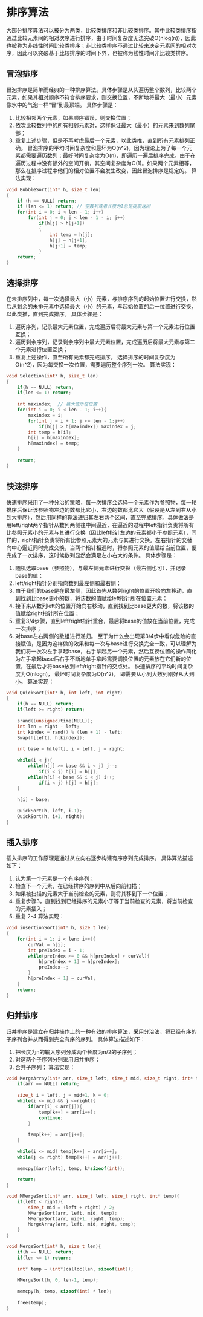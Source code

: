 # 排序算法
大部分排序算法可以被分为两类，比较类排序和非比较类排序。其中比较类排序指通过比较元素间的相对次序进行排序，由于时间复杂度无法突破O(nlog(n))，因此也被称为非线性时间比较类排序；非比较类排序不通过比较来决定元素间的相对次序，因此可以突破基于比较排序的时间下界，也被称为线性时间非比较类排序。

## 冒泡排序
冒泡排序是简单而经典的一种排序算法。具体步骤是从头遍历整个数列，比较两个元素，如果其相对顺序不符合排序要求，则交换位置，不断地将最大（最小）元素像水中的气泡一样“冒”到最顶端。
具体步骤是：
  1. 比较相邻两个元素，如果顺序错误，则交换位置；
  2. 依次比较数列中的所有相邻元素对，这样保证最大（最小）的元素来到数列尾部；
  3. 重复上述步骤，但是不再考虑最后一个元素，以此类推，直到所有元素排列正确。
冒泡排序的平均时间复杂度和最坏为O(n^2)，因为理论上为了每一个元素都需要遍历数列；最好时间复杂度为O(n)，即遍历一遍后排序完成。由于在遍历过程中没有额外的空间开销，其空间复杂度为O(1)。如果两个元素相等，那么在排序过程中他们的相对位置不会发生改变，因此冒泡排序是稳定的。
算法实现：
``` C++
void BubbleSort(int* h, size_t len)
{
    if (h == NULL) return;
    if (len <= 1) return; // 空数列或者长度为1总是提前返回
    for(int i = 0; i < len - 1; i++)
        for(int j = 0; j < len - 1 - i; j++)
            if(h[j] > h[j+1])
            {
                int temp = h[j];
                h[j] = h[j+1];
                h[j+1] = temp;
            }
    return;
}
```

## 选择排序
在未排序列中，每一次选择最大（小）元素，与排序序列的起始位置进行交换，然后从剩余的未排元素中选择最大（小）的元素，与起始位置的后一位置进行交换，以此类推，直到完成排序。
具体步骤是：
  1. 遍历序列，记录最大元素位置，完成遍历后将最大元素与第一个元素进行位置互换；
  2. 遍历剩余序列，记录剩余序列中最大元素位置，完成遍历后将最大元素与第二个元素进行位置互换；
  3. 重复上述操作，直至所有元素都完成排序。
选择排序的时间复杂度为O(n^2)，因为每交换一次位置，需要遍历整个序列一次。
算法实现：
``` C++
void Selection(int* h, size_t len)
{
    if(h == NULL) return;
    if(len <= 1) return;
    
    int maxindex;  // 最大值所在位置
    for(int i = 0; i < len - 1; i++){
        maxindex = i;
        for(int j = i + 1; j <= len - 1;j++)
            if(h[j] > h[maxindex]) maxindex = j;
        int temp = h[i];
        h[i] = h[maxindex];
        h[maxindex] = temp;
    }
    
    return;
}  
```

## 快速排序
快速排序采用了一种分治的策略，每一次排序会选择一个元素作为参照物，每一轮排序后保证该参照物左边的数都比它小，右边的数都比它大（假设是从左到右从小到大排序），然后用同样的算法递归其左右两个区间，直至完成排序。具体做法是用left/right两个指针从数列两侧往中间逼近，在逼近的过程中left指针负责将所有比参照元素小的元素与其进行交换（因此left指针左边的元素都小于参照元素），同样的，right指针负责将所有比参照元素大的元素与其进行交换。左右指针的交替向中心逼近同时完成交换，当两个指针相遇时，将参照元素的值赋给当前位置，便完成了一次排序，这时候数列显然会满足左小右大的条件。
具体步骤是：
  1. 随机选取base（参照物），与最左侧元素进行交换（最右侧也可），并记录base的值；
  2. left/right指针分别指向数列最左侧和最右侧；
  3. 由于我们的base是在最左侧，因此首先从数列right的位置开始向左移动，直到找到比base更小的数，将该数的值赋给left指针所在位置元素；
  4. 接下来从数列left的位置开始向右移动，直到找到比base更大的数，将该数的值赋给right指针所在位置；
  5. 重复3/4步骤，直到left/right指针重合，最后将base的值放在当前位置，完成一次排序；
  6. 对base左右两侧的数组进行递归。
至于为什么会出现第3/4步中看似危险的直接赋值，是因为这样做的效果和每一次与base进行交换完全一致，可以理解为我们将一次次左手拿起base，右手拿起另一个元素，然后互换位置的操作简化为左手拿起base后右手不断地单手拿起需要调换位置的元素放在它们新的位置，在最后才将base放到left/right指针的交点处。
快速排序的平均时间复杂度为O(nlogn)， 最坏时间复杂度为O(n^2)， 即需要从小到大数列刚好从大到小。
算法实现：
``` C++
void QuickSort(int* h, int left, int right)
{
    if(h == NULL) return;
    if(left >= right) return;
    
    srand((unsigned)time(NULL));
    int len = right - left;
    int kindex = rand() % (len + 1) - left;
    Swap(h[left], h[kindex]);
    
    int base = h[left], i = left, j = right;
    
    while(i < j){
        while(h[j] >= base && i < j) j--;
            if(i < j) h[i] = h[j];
        while(h[i] < base && i < j) i++;
            if(i < j) h[j] = h[j];
    }
    
    h[i] = base;
    
    QuickSort(h, left, i-1);
    QuickSort(h, i+1, right);
}
```
## 插入排序
插入排序的工作原理是通过从左向右逐步构建有序序列完成排序。
具体算法描述如下：
  1. 认为第一个元素是一个有序序列；
  2. 检查下一个元素，在已经排序的序列中从后向前扫描；
  3. 如果被扫描的元素大于当前检查的元素，则将其移到下一个位置；
  4. 重复步骤3，直到找到已经排序的元素小于等于当前检查的元素，将当前检查的元素插入；
  5. 重复 2-4
算法实现：
``` C++
void insertionSort(int* h, size_t len)
{
    for(int i = 1; i < len; i++){
        curVal = h[i];
        int preIndex = i - 1;
        while(preIndex >= 0 && h[preIndex] > curVal){
            h[preIndex + 1] = h[preIndex];
            preIndex--;
        }
        h[preIndex + 1] = curVal;
    }
    return;
}
```
## 归并排序
归并排序是建立在归并操作上的一种有效的排序算法，采用分治法，将已经有序的子序列合并从而得到完全有序的序列。
具体算法描述如下：
  1. 把长度为n的输入序列分成两个长度为n/2的子序列；
  2. 对这两个子序列分别采用归并排序；
  3. 合并子序列；
算法实现：
``` C++
void MergeArray(int* arr, size_t left, size_t mid, size_t right, int* temp){
    if(arr == NULL) return;
    
    size_t i = left, j = mid+1, k = 0;
    while(i <= mid && j <=right){
        if(arr[i] < arr[j]){
            temp[k++] = arr[i++];
            continue;
        }
        
        temp[k++] = arr[j++];
    }
    
    while(i <= mid) temp[k++] = arr[i++];
    while(j <= right) temp[k++] = arr[j++];
    
    memcpy(&arr[left], temp, k*sizeof(int));
    
    return;
}

void MMergeSort(int* arr, size_t left, size_t right, int* temp){
    if(left < right){
        size_t mid = (left + right) / 2;
        MMergeSort(arr, left, mid, temp);
        MMergeSort(arr, mid+1, right, temp);
        MergeArray(arr, left, mid, right, temp);
    }
}

void MergeSort(int* h, size_t len){
    if(h == NULL) return;
    if(len <= 1) return;
    
    int* temp = (int*)calloc(len, sizeof(int));
    
    MMergeSort(h, 0, len-1, temp);
    
    memcpy(h, temp, sizeof(int) * len);
    
    free(temp);
}
